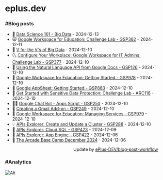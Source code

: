 # eplus.dev

### #Blog posts

<!-- BLOG-POST-LIST:START -->
 - 🧰 [Data Science 101 - Big Data](https://eplus.dev/data-science-101-big-data) - 2024-12-13
 - 😺 [Google Workspace for Education: Challenge Lab - GSP362](https://eplus.dev/google-workspace-for-education-challenge-lab-gsp362) - 2024-12-11
 - 🗽 [V for the V&#39;s of Big Data](https://eplus.dev/v-for-the-vs-of-big-data) - 2024-12-10
 - 🌜 [Configure Your Workplace: Google Workspace for IT Admins: Challenge Lab - GSP377](https://eplus.dev/configure-your-workplace-google-workspace-for-it-admins-challenge-lab-gsp377) - 2024-12-10
 - 📝 [Using the Natural Language API from Google Docs - GSP126](https://eplus.dev/using-the-natural-language-api-from-google-docs-gsp126) - 2024-12-10
 - 🚀 [Google Workspace for Education: Getting Started - GSP978](https://eplus.dev/google-workspace-for-education-getting-started-gsp978) - 2024-12-10
 - 💼 [Google AppSheet: Getting Started - GSP883](https://eplus.dev/google-appsheet-getting-started-gsp883) - 2024-12-10
 - 🦣 [Get Started with Sensitive Data Protection: Challenge Lab - ARC116](https://eplus.dev/get-started-with-sensitive-data-protection-challenge-lab-arc116) - 2024-12-10
 - 👨‍🏫 [Google Chat Bot - Apps Script - GSP250](https://eplus.dev/google-chat-bot-apps-script-gsp250) - 2024-12-10
 - 🔭 [Creating a Gmail Add-on - GSP249](https://eplus.dev/creating-a-gmail-add-on-gsp249) - 2024-12-10
 - 🤡 [Google Workspace for Education: Managing Services - GSP979](https://eplus.dev/google-workspace-for-education-managing-services-gsp979) - 2024-12-10
 - 💡 [APIs Explorer: Create and Update a Cluster - GSP288](https://eplus.dev/apis-explorer-create-and-update-a-cluster-gsp288) - 2024-12-10
 - 🦣 [APIs Explorer: Cloud SQL - GSP423](https://eplus.dev/apis-explorer-cloud-sql-gsp423) - 2024-12-09
 - 💪 [APIs Explorer: App Engine - GSP422](https://eplus.dev/apis-explorer-app-engine-gsp422) - 2024-12-06
 - 🤡 [The Arcade Base Camp December 2024](https://eplus.dev/the-arcade-base-camp-december-2024) - 2024-12-06<!-- BLOG-POST-LIST:END -->

<div align="right">
  Update by <a target="_blank"
    href="https://github.com/ePlus-DEV/blog-post-workflow">ePlus-DEV/blog-post-workflow</a>
</div>

### #Analytics
![Alt](https://repobeats.axiom.co/api/embed/9990f7cddfbad8d834990b10ccad05f81ac1096f.svg "Repobeats analytics image")
